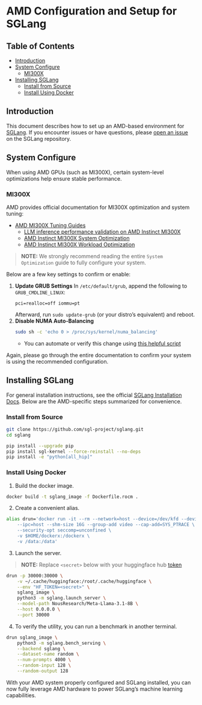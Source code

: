 # AMD Configuration and Setup for SGLang

## Table of Contents

- [Introduction](#introduction)
- [System Configure](#system-configure)
  - [MI300X](#mi300x)
- [Installing SGLang](#installing-sglang)
  - [Install from Source](#install-from-source)
  - [Install Using Docker](#install-using-docker)

## Introduction

This document describes how to set up an AMD-based environment for [SGLang](https://docs.sglang.ai). If you encounter issues or have questions, please [open an issue](https://github.com/sgl-project/sglang/issues) on the SGLang repository.

## System Configure

When using AMD GPUs (such as MI300X), certain system-level optimizations help ensure stable performance.

### MI300X

AMD provides official documentation for MI300X optimization and system tuning:

- [AMD MI300X Tuning Guides](https://rocm.docs.amd.com/en/latest/how-to/tuning-guides/mi300x/index.html)
  - [LLM inference performance validation on AMD Instinct MI300X](https://rocm.docs.amd.com/en/latest/how-to/rocm-for-ai/inference/vllm-benchmark.html)
  - [AMD Instinct MI300X System Optimization](https://rocm.docs.amd.com/en/latest/how-to/system-optimization/mi300x.html)
  - [AMD Instinct MI300X Workload Optimization](https://rocm.docs.amd.com/en/latest/how-to/rocm-for-ai/inference-optimization/workload.html)

> **NOTE:** We strongly recommend reading the entire `System Optimization` guide to fully configure your system.

Below are a few key settings to confirm or enable:

1. **Update GRUB Settings**
   In `/etc/default/grub`, append the following to `GRUB_CMDLINE_LINUX`:
   ```text
   pci=realloc=off iommu=pt
   ```
   Afterward, run `sudo update-grub` (or your distro’s equivalent) and reboot.
2. **Disable NUMA Auto-Balancing**
   ```bash
   sudo sh -c 'echo 0 > /proc/sys/kernel/numa_balancing'
   ```
   - You can automate or verify this change using [this helpful script](https://github.com/ROCm/triton/blob/rocm_env/scripts/amd/env_check.sh)

Again, please go through the entire documentation to confirm your system is using the recommended configuration.

## Installing SGLang

For general installation instructions, see the official [SGLang Installation Docs](https://docs.sglang.ai/start/install.html). Below are the AMD-specific steps summarized for convenience.

### Install from Source

```bash
git clone https://github.com/sgl-project/sglang.git
cd sglang

pip install --upgrade pip
pip install sgl-kernel --force-reinstall --no-deps
pip install -e "python[all_hip]"
```

### Install Using Docker

1. Build the docker image.

```bash
docker build -t sglang_image -f Dockerfile.rocm .
```

2. Create a convenient alias.

```bash
alias drun='docker run -it --rm --network=host --device=/dev/kfd --device=/dev/dri \
    --ipc=host --shm-size 16G --group-add video --cap-add=SYS_PTRACE \
    --security-opt seccomp=unconfined \
    -v $HOME/dockerx:/dockerx \
    -v /data:/data'
```

3. Launch the server.

> **NOTE:** Replace `<secret>` below with your huggingface hub [token](https://huggingface.co/docs/hub/en/security-tokens)

```bash
drun -p 30000:30000 \
    -v ~/.cache/huggingface:/root/.cache/huggingface \
    --env "HF_TOKEN=<secret>" \
    sglang_image \
    python3 -m sglang.launch_server \
    --model-path NousResearch/Meta-Llama-3.1-8B \
    --host 0.0.0.0 \
    --port 30000
```

4. To verify the utility, you can run a benchmark in another terminal.

```bash
drun sglang_image \
    python3 -m sglang.bench_serving \
    --backend sglang \
    --dataset-name random \
    --num-prompts 4000 \
    --random-input 128 \
    --random-output 128
```

With your AMD system properly configured and SGLang installed, you can now fully leverage AMD hardware to power SGLang’s machine learning capabilities.

